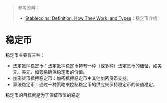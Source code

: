 > 参考资料：
>
> - [Stablecoins: Definition, How They Work, and Types](https://www.investopedia.com/terms/s/stablecoin.asp)：稳定币介绍

# 稳定币

稳定币主要有三种：

- 法定抵押稳定币：法定抵押稳定币持有一种（或多种）法定货币的储备，如美元。美元，如[旁系](https://www.investopedia.com/terms/c/collateral.asp)确保稳定币的价值。
- 加密货币抵押稳定币：加密抵押稳定币由其他加密货币支持。
- 算法稳定币：通过一种策略来控制稳定币的供应来保持稳定币的价值稳定。

稳定币的目标就是为了保证币值的稳定